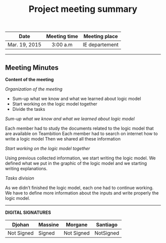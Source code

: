 ﻿---
layout: post
title: "Project meeting summary"
tags: [project, meeting, Djohan, Massine, Morgane,Santiago]
description: Project meeting to the define the logic model.
last_updated: 23/17/2015
---

|**Date** |**Meeting time**|**Meeting place**
| ------------- |:----------------:|:-------:
|Mar. 19, 2015| 3:00 a.m | IE departement


----------


Meeting Minutes
------

 **Content of the meeting** 

 *Organization of the meeting*

- Sum-up what we know and what we learned about logic model 
- Start working on the logic model together
- Divide the tasks 


*Sum-up what we know and what we learned about logic model*

Each member had to study the documents related to the logic model that are available on Teambition
Each member had to search on internet how to write a logic model
Then we shared all these information


*Start working on the logic model together*

Using previous collected information, we start writing the logic model. We defined what we put in the graphic of the logic model and we starting writing explanations.

*Tasks division*

As we didn’t finished the logic model, each one had to continue working. We have to define more information about the inputs and write properly the logic model.


----------


**DIGITAL SIGNATURES**

|**Djohan** |**Massine**|**Morgane** |**Santiago**|
| ------------- |---------------- |------------- |----------------|
|Not Signed| Signed| Not Signed| NotSigned
